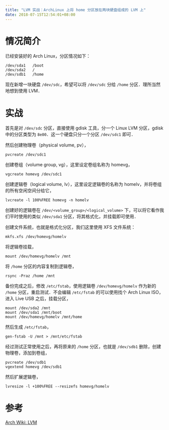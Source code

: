 ```yaml
---
title: "LVM 实战：ArchLinux 上将 home 分区放在两块硬盘组成的 LVM 上"
date: 2018-07-15T12:54:01+08:00
---
```


# 情况简介

已经安装好的 Arch Linux，分区情况如下：

```text
/dev/sda1	/boot
/dev/sda2	/
/dev/sdb1	/home
```

现在新增一块硬盘 `/dev/sdc`，希望可以将 `/dev/sdc` 分给 `/home` 分区．理所当然地想到使用 LVM．

# 实战

首先是对 `/dev/sdc` 分区，直接使用 gdisk 工具，分一个 Linux LVM 分区，gdisk 中的分区类型为 `8e00`．这一个硬盘只分一个分区 `/dev/sdc1` 即可．

然后创建物理卷（physical volume, pv），

```shell
pvcreate /dev/sdc1
```

创建卷组（volume group, vg），这里设定卷组名称为 homevg，

```shell
vgcreate homevg /dev/sdc1
```

创建逻辑卷（logical volume, lv），这里设定逻辑卷的名称为 homelv，并将卷组的所有空闲空间分给它，

```shell
lvcreate -l 100%FREE homevg -n homelv
```

创建好的逻辑卷在 `/dev/<volume_group>/<logical_volume>` 下，可以将它看作我们平时使用的类似 `/dev/sda1` 分区，将其格式化，并挂载即可使用．

创建文件系统，也就是格式化分区，我们这里使用 XFS 文件系统：

```shell
mkfs.xfs /dev/homevg/homelv
```

将逻辑卷挂载，

```shell
mount /dev/homevg/homelv /mnt
```

将 `/home` 分区的内容复制到逻辑卷，

```shell
rsync -Praz /home /mnt
```

备份完成之后，修改 `/etc/fstab`，使用逻辑卷 `/dev/homevg/homelv` 作为新的 `/home` 分区，重启测试．不会编辑 `/etc/fstab` 的可以使用找个 Arch Linux ISO，进入 Live USB 之后，挂载分区，

```shell
mount /dev/sda2 /mnt
mount /dev/sda1 /mnt/boot
mount /dev/homevg/homelv /mnt/home
```

然后生成 `/etc/fstab`，

```shell
gen-fstab -U /mnt > /mnt/etc/fstab
```

经过测试正常使用之后，再将原来的 `/home` 分区，也就是 `/dev/sdb1` 删除，创建物理卷，添加到卷组，

```shell
pvcreate /dev/sdb1
vgextend homevg /dev/sdb1
```

然后扩展逻辑卷，

```shell
lvresize -l +100%FREE --resizefs homevg/homelv
```

# 参考
[Arch Wiki: LVM](https://wiki.archlinux.org/index.php/LVM)
